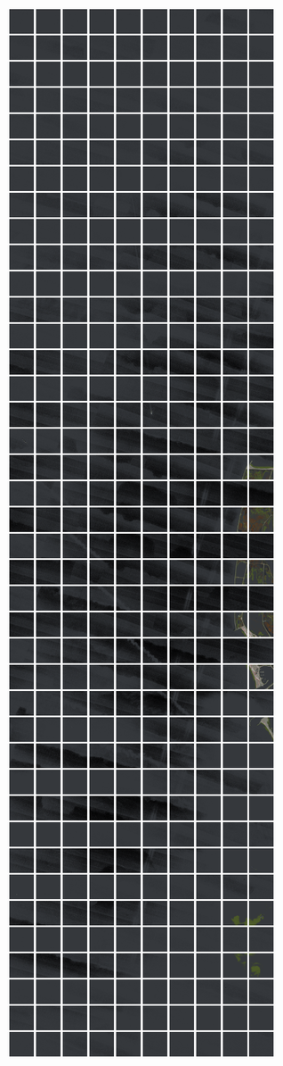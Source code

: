 <html>
<div>
<img src="https://github.com/HakkaTjakka/NL_TILE_MAP/blob/main/18/625/-1057/r.6250.-10570.png" height="44" width="44">
<img src="https://github.com/HakkaTjakka/NL_TILE_MAP/blob/main/18/625/-1057/r.6251.-10570.png" height="44" width="44">
<img src="https://github.com/HakkaTjakka/NL_TILE_MAP/blob/main/18/625/-1057/r.6252.-10570.png" height="44" width="44">
<img src="https://github.com/HakkaTjakka/NL_TILE_MAP/blob/main/18/625/-1057/r.6253.-10570.png" height="44" width="44">
<img src="https://github.com/HakkaTjakka/NL_TILE_MAP/blob/main/18/625/-1057/r.6254.-10570.png" height="44" width="44">
<img src="https://github.com/HakkaTjakka/NL_TILE_MAP/blob/main/18/625/-1057/r.6255.-10570.png" height="44" width="44">
<img src="https://github.com/HakkaTjakka/NL_TILE_MAP/blob/main/18/625/-1057/r.6256.-10570.png" height="44" width="44">
<img src="https://github.com/HakkaTjakka/NL_TILE_MAP/blob/main/18/625/-1057/r.6257.-10570.png" height="44" width="44">
<img src="https://github.com/HakkaTjakka/NL_TILE_MAP/blob/main/18/625/-1057/r.6258.-10570.png" height="44" width="44">
<img src="https://github.com/HakkaTjakka/NL_TILE_MAP/blob/main/18/625/-1057/r.6259.-10570.png" height="44" width="44">
<img src="https://github.com/HakkaTjakka/NL_TILE_MAP/blob/main/18/626/-1057/r.6260.-10570.png" height="44" width="44">
<img src="https://github.com/HakkaTjakka/NL_TILE_MAP/blob/main/18/626/-1057/r.6261.-10570.png" height="44" width="44">
<img src="https://github.com/HakkaTjakka/NL_TILE_MAP/blob/main/18/626/-1057/r.6262.-10570.png" height="44" width="44">
<img src="https://github.com/HakkaTjakka/NL_TILE_MAP/blob/main/18/626/-1057/r.6263.-10570.png" height="44" width="44">
<img src="https://github.com/HakkaTjakka/NL_TILE_MAP/blob/main/18/626/-1057/r.6264.-10570.png" height="44" width="44">
<img src="https://github.com/HakkaTjakka/NL_TILE_MAP/blob/main/18/626/-1057/r.6265.-10570.png" height="44" width="44">
<img src="https://github.com/HakkaTjakka/NL_TILE_MAP/blob/main/18/626/-1057/r.6266.-10570.png" height="44" width="44">
<img src="https://github.com/HakkaTjakka/NL_TILE_MAP/blob/main/18/626/-1057/r.6267.-10570.png" height="44" width="44">
<img src="https://github.com/HakkaTjakka/NL_TILE_MAP/blob/main/18/626/-1057/r.6268.-10570.png" height="44" width="44">
<img src="https://github.com/HakkaTjakka/NL_TILE_MAP/blob/main/18/626/-1057/r.6269.-10570.png" height="44" width="44">
<br>
<img src="https://github.com/HakkaTjakka/NL_TILE_MAP/blob/main/18/625/-1057/r.6250.-10569.png" height="44" width="44">
<img src="https://github.com/HakkaTjakka/NL_TILE_MAP/blob/main/18/625/-1057/r.6251.-10569.png" height="44" width="44">
<img src="https://github.com/HakkaTjakka/NL_TILE_MAP/blob/main/18/625/-1057/r.6252.-10569.png" height="44" width="44">
<img src="https://github.com/HakkaTjakka/NL_TILE_MAP/blob/main/18/625/-1057/r.6253.-10569.png" height="44" width="44">
<img src="https://github.com/HakkaTjakka/NL_TILE_MAP/blob/main/18/625/-1057/r.6254.-10569.png" height="44" width="44">
<img src="https://github.com/HakkaTjakka/NL_TILE_MAP/blob/main/18/625/-1057/r.6255.-10569.png" height="44" width="44">
<img src="https://github.com/HakkaTjakka/NL_TILE_MAP/blob/main/18/625/-1057/r.6256.-10569.png" height="44" width="44">
<img src="https://github.com/HakkaTjakka/NL_TILE_MAP/blob/main/18/625/-1057/r.6257.-10569.png" height="44" width="44">
<img src="https://github.com/HakkaTjakka/NL_TILE_MAP/blob/main/18/625/-1057/r.6258.-10569.png" height="44" width="44">
<img src="https://github.com/HakkaTjakka/NL_TILE_MAP/blob/main/18/625/-1057/r.6259.-10569.png" height="44" width="44">
<img src="https://github.com/HakkaTjakka/NL_TILE_MAP/blob/main/18/626/-1057/r.6260.-10569.png" height="44" width="44">
<img src="https://github.com/HakkaTjakka/NL_TILE_MAP/blob/main/18/626/-1057/r.6261.-10569.png" height="44" width="44">
<img src="https://github.com/HakkaTjakka/NL_TILE_MAP/blob/main/18/626/-1057/r.6262.-10569.png" height="44" width="44">
<img src="https://github.com/HakkaTjakka/NL_TILE_MAP/blob/main/18/626/-1057/r.6263.-10569.png" height="44" width="44">
<img src="https://github.com/HakkaTjakka/NL_TILE_MAP/blob/main/18/626/-1057/r.6264.-10569.png" height="44" width="44">
<img src="https://github.com/HakkaTjakka/NL_TILE_MAP/blob/main/18/626/-1057/r.6265.-10569.png" height="44" width="44">
<img src="https://github.com/HakkaTjakka/NL_TILE_MAP/blob/main/18/626/-1057/r.6266.-10569.png" height="44" width="44">
<img src="https://github.com/HakkaTjakka/NL_TILE_MAP/blob/main/18/626/-1057/r.6267.-10569.png" height="44" width="44">
<img src="https://github.com/HakkaTjakka/NL_TILE_MAP/blob/main/18/626/-1057/r.6268.-10569.png" height="44" width="44">
<img src="https://github.com/HakkaTjakka/NL_TILE_MAP/blob/main/18/626/-1057/r.6269.-10569.png" height="44" width="44">
<br>
<img src="https://github.com/HakkaTjakka/NL_TILE_MAP/blob/main/18/625/-1057/r.6250.-10568.png" height="44" width="44">
<img src="https://github.com/HakkaTjakka/NL_TILE_MAP/blob/main/18/625/-1057/r.6251.-10568.png" height="44" width="44">
<img src="https://github.com/HakkaTjakka/NL_TILE_MAP/blob/main/18/625/-1057/r.6252.-10568.png" height="44" width="44">
<img src="https://github.com/HakkaTjakka/NL_TILE_MAP/blob/main/18/625/-1057/r.6253.-10568.png" height="44" width="44">
<img src="https://github.com/HakkaTjakka/NL_TILE_MAP/blob/main/18/625/-1057/r.6254.-10568.png" height="44" width="44">
<img src="https://github.com/HakkaTjakka/NL_TILE_MAP/blob/main/18/625/-1057/r.6255.-10568.png" height="44" width="44">
<img src="https://github.com/HakkaTjakka/NL_TILE_MAP/blob/main/18/625/-1057/r.6256.-10568.png" height="44" width="44">
<img src="https://github.com/HakkaTjakka/NL_TILE_MAP/blob/main/18/625/-1057/r.6257.-10568.png" height="44" width="44">
<img src="https://github.com/HakkaTjakka/NL_TILE_MAP/blob/main/18/625/-1057/r.6258.-10568.png" height="44" width="44">
<img src="https://github.com/HakkaTjakka/NL_TILE_MAP/blob/main/18/625/-1057/r.6259.-10568.png" height="44" width="44">
<img src="https://github.com/HakkaTjakka/NL_TILE_MAP/blob/main/18/626/-1057/r.6260.-10568.png" height="44" width="44">
<img src="https://github.com/HakkaTjakka/NL_TILE_MAP/blob/main/18/626/-1057/r.6261.-10568.png" height="44" width="44">
<img src="https://github.com/HakkaTjakka/NL_TILE_MAP/blob/main/18/626/-1057/r.6262.-10568.png" height="44" width="44">
<img src="https://github.com/HakkaTjakka/NL_TILE_MAP/blob/main/18/626/-1057/r.6263.-10568.png" height="44" width="44">
<img src="https://github.com/HakkaTjakka/NL_TILE_MAP/blob/main/18/626/-1057/r.6264.-10568.png" height="44" width="44">
<img src="https://github.com/HakkaTjakka/NL_TILE_MAP/blob/main/18/626/-1057/r.6265.-10568.png" height="44" width="44">
<img src="https://github.com/HakkaTjakka/NL_TILE_MAP/blob/main/18/626/-1057/r.6266.-10568.png" height="44" width="44">
<img src="https://github.com/HakkaTjakka/NL_TILE_MAP/blob/main/18/626/-1057/r.6267.-10568.png" height="44" width="44">
<img src="https://github.com/HakkaTjakka/NL_TILE_MAP/blob/main/18/626/-1057/r.6268.-10568.png" height="44" width="44">
<img src="https://github.com/HakkaTjakka/NL_TILE_MAP/blob/main/18/626/-1057/r.6269.-10568.png" height="44" width="44">
<br>
<img src="https://github.com/HakkaTjakka/NL_TILE_MAP/blob/main/18/625/-1057/r.6250.-10567.png" height="44" width="44">
<img src="https://github.com/HakkaTjakka/NL_TILE_MAP/blob/main/18/625/-1057/r.6251.-10567.png" height="44" width="44">
<img src="https://github.com/HakkaTjakka/NL_TILE_MAP/blob/main/18/625/-1057/r.6252.-10567.png" height="44" width="44">
<img src="https://github.com/HakkaTjakka/NL_TILE_MAP/blob/main/18/625/-1057/r.6253.-10567.png" height="44" width="44">
<img src="https://github.com/HakkaTjakka/NL_TILE_MAP/blob/main/18/625/-1057/r.6254.-10567.png" height="44" width="44">
<img src="https://github.com/HakkaTjakka/NL_TILE_MAP/blob/main/18/625/-1057/r.6255.-10567.png" height="44" width="44">
<img src="https://github.com/HakkaTjakka/NL_TILE_MAP/blob/main/18/625/-1057/r.6256.-10567.png" height="44" width="44">
<img src="https://github.com/HakkaTjakka/NL_TILE_MAP/blob/main/18/625/-1057/r.6257.-10567.png" height="44" width="44">
<img src="https://github.com/HakkaTjakka/NL_TILE_MAP/blob/main/18/625/-1057/r.6258.-10567.png" height="44" width="44">
<img src="https://github.com/HakkaTjakka/NL_TILE_MAP/blob/main/18/625/-1057/r.6259.-10567.png" height="44" width="44">
<img src="https://github.com/HakkaTjakka/NL_TILE_MAP/blob/main/18/626/-1057/r.6260.-10567.png" height="44" width="44">
<img src="https://github.com/HakkaTjakka/NL_TILE_MAP/blob/main/18/626/-1057/r.6261.-10567.png" height="44" width="44">
<img src="https://github.com/HakkaTjakka/NL_TILE_MAP/blob/main/18/626/-1057/r.6262.-10567.png" height="44" width="44">
<img src="https://github.com/HakkaTjakka/NL_TILE_MAP/blob/main/18/626/-1057/r.6263.-10567.png" height="44" width="44">
<img src="https://github.com/HakkaTjakka/NL_TILE_MAP/blob/main/18/626/-1057/r.6264.-10567.png" height="44" width="44">
<img src="https://github.com/HakkaTjakka/NL_TILE_MAP/blob/main/18/626/-1057/r.6265.-10567.png" height="44" width="44">
<img src="https://github.com/HakkaTjakka/NL_TILE_MAP/blob/main/18/626/-1057/r.6266.-10567.png" height="44" width="44">
<img src="https://github.com/HakkaTjakka/NL_TILE_MAP/blob/main/18/626/-1057/r.6267.-10567.png" height="44" width="44">
<img src="https://github.com/HakkaTjakka/NL_TILE_MAP/blob/main/18/626/-1057/r.6268.-10567.png" height="44" width="44">
<img src="https://github.com/HakkaTjakka/NL_TILE_MAP/blob/main/18/626/-1057/r.6269.-10567.png" height="44" width="44">
<br>
<img src="https://github.com/HakkaTjakka/NL_TILE_MAP/blob/main/18/625/-1057/r.6250.-10566.png" height="44" width="44">
<img src="https://github.com/HakkaTjakka/NL_TILE_MAP/blob/main/18/625/-1057/r.6251.-10566.png" height="44" width="44">
<img src="https://github.com/HakkaTjakka/NL_TILE_MAP/blob/main/18/625/-1057/r.6252.-10566.png" height="44" width="44">
<img src="https://github.com/HakkaTjakka/NL_TILE_MAP/blob/main/18/625/-1057/r.6253.-10566.png" height="44" width="44">
<img src="https://github.com/HakkaTjakka/NL_TILE_MAP/blob/main/18/625/-1057/r.6254.-10566.png" height="44" width="44">
<img src="https://github.com/HakkaTjakka/NL_TILE_MAP/blob/main/18/625/-1057/r.6255.-10566.png" height="44" width="44">
<img src="https://github.com/HakkaTjakka/NL_TILE_MAP/blob/main/18/625/-1057/r.6256.-10566.png" height="44" width="44">
<img src="https://github.com/HakkaTjakka/NL_TILE_MAP/blob/main/18/625/-1057/r.6257.-10566.png" height="44" width="44">
<img src="https://github.com/HakkaTjakka/NL_TILE_MAP/blob/main/18/625/-1057/r.6258.-10566.png" height="44" width="44">
<img src="https://github.com/HakkaTjakka/NL_TILE_MAP/blob/main/18/625/-1057/r.6259.-10566.png" height="44" width="44">
<img src="https://github.com/HakkaTjakka/NL_TILE_MAP/blob/main/18/626/-1057/r.6260.-10566.png" height="44" width="44">
<img src="https://github.com/HakkaTjakka/NL_TILE_MAP/blob/main/18/626/-1057/r.6261.-10566.png" height="44" width="44">
<img src="https://github.com/HakkaTjakka/NL_TILE_MAP/blob/main/18/626/-1057/r.6262.-10566.png" height="44" width="44">
<img src="https://github.com/HakkaTjakka/NL_TILE_MAP/blob/main/18/626/-1057/r.6263.-10566.png" height="44" width="44">
<img src="https://github.com/HakkaTjakka/NL_TILE_MAP/blob/main/18/626/-1057/r.6264.-10566.png" height="44" width="44">
<img src="https://github.com/HakkaTjakka/NL_TILE_MAP/blob/main/18/626/-1057/r.6265.-10566.png" height="44" width="44">
<img src="https://github.com/HakkaTjakka/NL_TILE_MAP/blob/main/18/626/-1057/r.6266.-10566.png" height="44" width="44">
<img src="https://github.com/HakkaTjakka/NL_TILE_MAP/blob/main/18/626/-1057/r.6267.-10566.png" height="44" width="44">
<img src="https://github.com/HakkaTjakka/NL_TILE_MAP/blob/main/18/626/-1057/r.6268.-10566.png" height="44" width="44">
<img src="https://github.com/HakkaTjakka/NL_TILE_MAP/blob/main/18/626/-1057/r.6269.-10566.png" height="44" width="44">
<br>
<img src="https://github.com/HakkaTjakka/NL_TILE_MAP/blob/main/18/625/-1057/r.6250.-10565.png" height="44" width="44">
<img src="https://github.com/HakkaTjakka/NL_TILE_MAP/blob/main/18/625/-1057/r.6251.-10565.png" height="44" width="44">
<img src="https://github.com/HakkaTjakka/NL_TILE_MAP/blob/main/18/625/-1057/r.6252.-10565.png" height="44" width="44">
<img src="https://github.com/HakkaTjakka/NL_TILE_MAP/blob/main/18/625/-1057/r.6253.-10565.png" height="44" width="44">
<img src="https://github.com/HakkaTjakka/NL_TILE_MAP/blob/main/18/625/-1057/r.6254.-10565.png" height="44" width="44">
<img src="https://github.com/HakkaTjakka/NL_TILE_MAP/blob/main/18/625/-1057/r.6255.-10565.png" height="44" width="44">
<img src="https://github.com/HakkaTjakka/NL_TILE_MAP/blob/main/18/625/-1057/r.6256.-10565.png" height="44" width="44">
<img src="https://github.com/HakkaTjakka/NL_TILE_MAP/blob/main/18/625/-1057/r.6257.-10565.png" height="44" width="44">
<img src="https://github.com/HakkaTjakka/NL_TILE_MAP/blob/main/18/625/-1057/r.6258.-10565.png" height="44" width="44">
<img src="https://github.com/HakkaTjakka/NL_TILE_MAP/blob/main/18/625/-1057/r.6259.-10565.png" height="44" width="44">
<img src="https://github.com/HakkaTjakka/NL_TILE_MAP/blob/main/18/626/-1057/r.6260.-10565.png" height="44" width="44">
<img src="https://github.com/HakkaTjakka/NL_TILE_MAP/blob/main/18/626/-1057/r.6261.-10565.png" height="44" width="44">
<img src="https://github.com/HakkaTjakka/NL_TILE_MAP/blob/main/18/626/-1057/r.6262.-10565.png" height="44" width="44">
<img src="https://github.com/HakkaTjakka/NL_TILE_MAP/blob/main/18/626/-1057/r.6263.-10565.png" height="44" width="44">
<img src="https://github.com/HakkaTjakka/NL_TILE_MAP/blob/main/18/626/-1057/r.6264.-10565.png" height="44" width="44">
<img src="https://github.com/HakkaTjakka/NL_TILE_MAP/blob/main/18/626/-1057/r.6265.-10565.png" height="44" width="44">
<img src="https://github.com/HakkaTjakka/NL_TILE_MAP/blob/main/18/626/-1057/r.6266.-10565.png" height="44" width="44">
<img src="https://github.com/HakkaTjakka/NL_TILE_MAP/blob/main/18/626/-1057/r.6267.-10565.png" height="44" width="44">
<img src="https://github.com/HakkaTjakka/NL_TILE_MAP/blob/main/18/626/-1057/r.6268.-10565.png" height="44" width="44">
<img src="https://github.com/HakkaTjakka/NL_TILE_MAP/blob/main/18/626/-1057/r.6269.-10565.png" height="44" width="44">
<br>
<img src="https://github.com/HakkaTjakka/NL_TILE_MAP/blob/main/18/625/-1057/r.6250.-10564.png" height="44" width="44">
<img src="https://github.com/HakkaTjakka/NL_TILE_MAP/blob/main/18/625/-1057/r.6251.-10564.png" height="44" width="44">
<img src="https://github.com/HakkaTjakka/NL_TILE_MAP/blob/main/18/625/-1057/r.6252.-10564.png" height="44" width="44">
<img src="https://github.com/HakkaTjakka/NL_TILE_MAP/blob/main/18/625/-1057/r.6253.-10564.png" height="44" width="44">
<img src="https://github.com/HakkaTjakka/NL_TILE_MAP/blob/main/18/625/-1057/r.6254.-10564.png" height="44" width="44">
<img src="https://github.com/HakkaTjakka/NL_TILE_MAP/blob/main/18/625/-1057/r.6255.-10564.png" height="44" width="44">
<img src="https://github.com/HakkaTjakka/NL_TILE_MAP/blob/main/18/625/-1057/r.6256.-10564.png" height="44" width="44">
<img src="https://github.com/HakkaTjakka/NL_TILE_MAP/blob/main/18/625/-1057/r.6257.-10564.png" height="44" width="44">
<img src="https://github.com/HakkaTjakka/NL_TILE_MAP/blob/main/18/625/-1057/r.6258.-10564.png" height="44" width="44">
<img src="https://github.com/HakkaTjakka/NL_TILE_MAP/blob/main/18/625/-1057/r.6259.-10564.png" height="44" width="44">
<img src="https://github.com/HakkaTjakka/NL_TILE_MAP/blob/main/18/626/-1057/r.6260.-10564.png" height="44" width="44">
<img src="https://github.com/HakkaTjakka/NL_TILE_MAP/blob/main/18/626/-1057/r.6261.-10564.png" height="44" width="44">
<img src="https://github.com/HakkaTjakka/NL_TILE_MAP/blob/main/18/626/-1057/r.6262.-10564.png" height="44" width="44">
<img src="https://github.com/HakkaTjakka/NL_TILE_MAP/blob/main/18/626/-1057/r.6263.-10564.png" height="44" width="44">
<img src="https://github.com/HakkaTjakka/NL_TILE_MAP/blob/main/18/626/-1057/r.6264.-10564.png" height="44" width="44">
<img src="https://github.com/HakkaTjakka/NL_TILE_MAP/blob/main/18/626/-1057/r.6265.-10564.png" height="44" width="44">
<img src="https://github.com/HakkaTjakka/NL_TILE_MAP/blob/main/18/626/-1057/r.6266.-10564.png" height="44" width="44">
<img src="https://github.com/HakkaTjakka/NL_TILE_MAP/blob/main/18/626/-1057/r.6267.-10564.png" height="44" width="44">
<img src="https://github.com/HakkaTjakka/NL_TILE_MAP/blob/main/18/626/-1057/r.6268.-10564.png" height="44" width="44">
<img src="https://github.com/HakkaTjakka/NL_TILE_MAP/blob/main/18/626/-1057/r.6269.-10564.png" height="44" width="44">
<br>
<img src="https://github.com/HakkaTjakka/NL_TILE_MAP/blob/main/18/625/-1057/r.6250.-10563.png" height="44" width="44">
<img src="https://github.com/HakkaTjakka/NL_TILE_MAP/blob/main/18/625/-1057/r.6251.-10563.png" height="44" width="44">
<img src="https://github.com/HakkaTjakka/NL_TILE_MAP/blob/main/18/625/-1057/r.6252.-10563.png" height="44" width="44">
<img src="https://github.com/HakkaTjakka/NL_TILE_MAP/blob/main/18/625/-1057/r.6253.-10563.png" height="44" width="44">
<img src="https://github.com/HakkaTjakka/NL_TILE_MAP/blob/main/18/625/-1057/r.6254.-10563.png" height="44" width="44">
<img src="https://github.com/HakkaTjakka/NL_TILE_MAP/blob/main/18/625/-1057/r.6255.-10563.png" height="44" width="44">
<img src="https://github.com/HakkaTjakka/NL_TILE_MAP/blob/main/18/625/-1057/r.6256.-10563.png" height="44" width="44">
<img src="https://github.com/HakkaTjakka/NL_TILE_MAP/blob/main/18/625/-1057/r.6257.-10563.png" height="44" width="44">
<img src="https://github.com/HakkaTjakka/NL_TILE_MAP/blob/main/18/625/-1057/r.6258.-10563.png" height="44" width="44">
<img src="https://github.com/HakkaTjakka/NL_TILE_MAP/blob/main/18/625/-1057/r.6259.-10563.png" height="44" width="44">
<img src="https://github.com/HakkaTjakka/NL_TILE_MAP/blob/main/18/626/-1057/r.6260.-10563.png" height="44" width="44">
<img src="https://github.com/HakkaTjakka/NL_TILE_MAP/blob/main/18/626/-1057/r.6261.-10563.png" height="44" width="44">
<img src="https://github.com/HakkaTjakka/NL_TILE_MAP/blob/main/18/626/-1057/r.6262.-10563.png" height="44" width="44">
<img src="https://github.com/HakkaTjakka/NL_TILE_MAP/blob/main/18/626/-1057/r.6263.-10563.png" height="44" width="44">
<img src="https://github.com/HakkaTjakka/NL_TILE_MAP/blob/main/18/626/-1057/r.6264.-10563.png" height="44" width="44">
<img src="https://github.com/HakkaTjakka/NL_TILE_MAP/blob/main/18/626/-1057/r.6265.-10563.png" height="44" width="44">
<img src="https://github.com/HakkaTjakka/NL_TILE_MAP/blob/main/18/626/-1057/r.6266.-10563.png" height="44" width="44">
<img src="https://github.com/HakkaTjakka/NL_TILE_MAP/blob/main/18/626/-1057/r.6267.-10563.png" height="44" width="44">
<img src="https://github.com/HakkaTjakka/NL_TILE_MAP/blob/main/18/626/-1057/r.6268.-10563.png" height="44" width="44">
<img src="https://github.com/HakkaTjakka/NL_TILE_MAP/blob/main/18/626/-1057/r.6269.-10563.png" height="44" width="44">
<br>
<img src="https://github.com/HakkaTjakka/NL_TILE_MAP/blob/main/18/625/-1057/r.6250.-10562.png" height="44" width="44">
<img src="https://github.com/HakkaTjakka/NL_TILE_MAP/blob/main/18/625/-1057/r.6251.-10562.png" height="44" width="44">
<img src="https://github.com/HakkaTjakka/NL_TILE_MAP/blob/main/18/625/-1057/r.6252.-10562.png" height="44" width="44">
<img src="https://github.com/HakkaTjakka/NL_TILE_MAP/blob/main/18/625/-1057/r.6253.-10562.png" height="44" width="44">
<img src="https://github.com/HakkaTjakka/NL_TILE_MAP/blob/main/18/625/-1057/r.6254.-10562.png" height="44" width="44">
<img src="https://github.com/HakkaTjakka/NL_TILE_MAP/blob/main/18/625/-1057/r.6255.-10562.png" height="44" width="44">
<img src="https://github.com/HakkaTjakka/NL_TILE_MAP/blob/main/18/625/-1057/r.6256.-10562.png" height="44" width="44">
<img src="https://github.com/HakkaTjakka/NL_TILE_MAP/blob/main/18/625/-1057/r.6257.-10562.png" height="44" width="44">
<img src="https://github.com/HakkaTjakka/NL_TILE_MAP/blob/main/18/625/-1057/r.6258.-10562.png" height="44" width="44">
<img src="https://github.com/HakkaTjakka/NL_TILE_MAP/blob/main/18/625/-1057/r.6259.-10562.png" height="44" width="44">
<img src="https://github.com/HakkaTjakka/NL_TILE_MAP/blob/main/18/626/-1057/r.6260.-10562.png" height="44" width="44">
<img src="https://github.com/HakkaTjakka/NL_TILE_MAP/blob/main/18/626/-1057/r.6261.-10562.png" height="44" width="44">
<img src="https://github.com/HakkaTjakka/NL_TILE_MAP/blob/main/18/626/-1057/r.6262.-10562.png" height="44" width="44">
<img src="https://github.com/HakkaTjakka/NL_TILE_MAP/blob/main/18/626/-1057/r.6263.-10562.png" height="44" width="44">
<img src="https://github.com/HakkaTjakka/NL_TILE_MAP/blob/main/18/626/-1057/r.6264.-10562.png" height="44" width="44">
<img src="https://github.com/HakkaTjakka/NL_TILE_MAP/blob/main/18/626/-1057/r.6265.-10562.png" height="44" width="44">
<img src="https://github.com/HakkaTjakka/NL_TILE_MAP/blob/main/18/626/-1057/r.6266.-10562.png" height="44" width="44">
<img src="https://github.com/HakkaTjakka/NL_TILE_MAP/blob/main/18/626/-1057/r.6267.-10562.png" height="44" width="44">
<img src="https://github.com/HakkaTjakka/NL_TILE_MAP/blob/main/18/626/-1057/r.6268.-10562.png" height="44" width="44">
<img src="https://github.com/HakkaTjakka/NL_TILE_MAP/blob/main/18/626/-1057/r.6269.-10562.png" height="44" width="44">
<br>
<img src="https://github.com/HakkaTjakka/NL_TILE_MAP/blob/main/18/625/-1057/r.6250.-10561.png" height="44" width="44">
<img src="https://github.com/HakkaTjakka/NL_TILE_MAP/blob/main/18/625/-1057/r.6251.-10561.png" height="44" width="44">
<img src="https://github.com/HakkaTjakka/NL_TILE_MAP/blob/main/18/625/-1057/r.6252.-10561.png" height="44" width="44">
<img src="https://github.com/HakkaTjakka/NL_TILE_MAP/blob/main/18/625/-1057/r.6253.-10561.png" height="44" width="44">
<img src="https://github.com/HakkaTjakka/NL_TILE_MAP/blob/main/18/625/-1057/r.6254.-10561.png" height="44" width="44">
<img src="https://github.com/HakkaTjakka/NL_TILE_MAP/blob/main/18/625/-1057/r.6255.-10561.png" height="44" width="44">
<img src="https://github.com/HakkaTjakka/NL_TILE_MAP/blob/main/18/625/-1057/r.6256.-10561.png" height="44" width="44">
<img src="https://github.com/HakkaTjakka/NL_TILE_MAP/blob/main/18/625/-1057/r.6257.-10561.png" height="44" width="44">
<img src="https://github.com/HakkaTjakka/NL_TILE_MAP/blob/main/18/625/-1057/r.6258.-10561.png" height="44" width="44">
<img src="https://github.com/HakkaTjakka/NL_TILE_MAP/blob/main/18/625/-1057/r.6259.-10561.png" height="44" width="44">
<img src="https://github.com/HakkaTjakka/NL_TILE_MAP/blob/main/18/626/-1057/r.6260.-10561.png" height="44" width="44">
<img src="https://github.com/HakkaTjakka/NL_TILE_MAP/blob/main/18/626/-1057/r.6261.-10561.png" height="44" width="44">
<img src="https://github.com/HakkaTjakka/NL_TILE_MAP/blob/main/18/626/-1057/r.6262.-10561.png" height="44" width="44">
<img src="https://github.com/HakkaTjakka/NL_TILE_MAP/blob/main/18/626/-1057/r.6263.-10561.png" height="44" width="44">
<img src="https://github.com/HakkaTjakka/NL_TILE_MAP/blob/main/18/626/-1057/r.6264.-10561.png" height="44" width="44">
<img src="https://github.com/HakkaTjakka/NL_TILE_MAP/blob/main/18/626/-1057/r.6265.-10561.png" height="44" width="44">
<img src="https://github.com/HakkaTjakka/NL_TILE_MAP/blob/main/18/626/-1057/r.6266.-10561.png" height="44" width="44">
<img src="https://github.com/HakkaTjakka/NL_TILE_MAP/blob/main/18/626/-1057/r.6267.-10561.png" height="44" width="44">
<img src="https://github.com/HakkaTjakka/NL_TILE_MAP/blob/main/18/626/-1057/r.6268.-10561.png" height="44" width="44">
<img src="https://github.com/HakkaTjakka/NL_TILE_MAP/blob/main/18/626/-1057/r.6269.-10561.png" height="44" width="44">
<br>
<img src="https://github.com/HakkaTjakka/NL_TILE_MAP/blob/main/18/625/-1056/r.6250.-10560.png" height="44" width="44">
<img src="https://github.com/HakkaTjakka/NL_TILE_MAP/blob/main/18/625/-1056/r.6251.-10560.png" height="44" width="44">
<img src="https://github.com/HakkaTjakka/NL_TILE_MAP/blob/main/18/625/-1056/r.6252.-10560.png" height="44" width="44">
<img src="https://github.com/HakkaTjakka/NL_TILE_MAP/blob/main/18/625/-1056/r.6253.-10560.png" height="44" width="44">
<img src="https://github.com/HakkaTjakka/NL_TILE_MAP/blob/main/18/625/-1056/r.6254.-10560.png" height="44" width="44">
<img src="https://github.com/HakkaTjakka/NL_TILE_MAP/blob/main/18/625/-1056/r.6255.-10560.png" height="44" width="44">
<img src="https://github.com/HakkaTjakka/NL_TILE_MAP/blob/main/18/625/-1056/r.6256.-10560.png" height="44" width="44">
<img src="https://github.com/HakkaTjakka/NL_TILE_MAP/blob/main/18/625/-1056/r.6257.-10560.png" height="44" width="44">
<img src="https://github.com/HakkaTjakka/NL_TILE_MAP/blob/main/18/625/-1056/r.6258.-10560.png" height="44" width="44">
<img src="https://github.com/HakkaTjakka/NL_TILE_MAP/blob/main/18/625/-1056/r.6259.-10560.png" height="44" width="44">
<img src="https://github.com/HakkaTjakka/NL_TILE_MAP/blob/main/18/626/-1056/r.6260.-10560.png" height="44" width="44">
<img src="https://github.com/HakkaTjakka/NL_TILE_MAP/blob/main/18/626/-1056/r.6261.-10560.png" height="44" width="44">
<img src="https://github.com/HakkaTjakka/NL_TILE_MAP/blob/main/18/626/-1056/r.6262.-10560.png" height="44" width="44">
<img src="https://github.com/HakkaTjakka/NL_TILE_MAP/blob/main/18/626/-1056/r.6263.-10560.png" height="44" width="44">
<img src="https://github.com/HakkaTjakka/NL_TILE_MAP/blob/main/18/626/-1056/r.6264.-10560.png" height="44" width="44">
<img src="https://github.com/HakkaTjakka/NL_TILE_MAP/blob/main/18/626/-1056/r.6265.-10560.png" height="44" width="44">
<img src="https://github.com/HakkaTjakka/NL_TILE_MAP/blob/main/18/626/-1056/r.6266.-10560.png" height="44" width="44">
<img src="https://github.com/HakkaTjakka/NL_TILE_MAP/blob/main/18/626/-1056/r.6267.-10560.png" height="44" width="44">
<img src="https://github.com/HakkaTjakka/NL_TILE_MAP/blob/main/18/626/-1056/r.6268.-10560.png" height="44" width="44">
<img src="https://github.com/HakkaTjakka/NL_TILE_MAP/blob/main/18/626/-1056/r.6269.-10560.png" height="44" width="44">
<br>
<img src="https://github.com/HakkaTjakka/NL_TILE_MAP/blob/main/18/625/-1056/r.6250.-10559.png" height="44" width="44">
<img src="https://github.com/HakkaTjakka/NL_TILE_MAP/blob/main/18/625/-1056/r.6251.-10559.png" height="44" width="44">
<img src="https://github.com/HakkaTjakka/NL_TILE_MAP/blob/main/18/625/-1056/r.6252.-10559.png" height="44" width="44">
<img src="https://github.com/HakkaTjakka/NL_TILE_MAP/blob/main/18/625/-1056/r.6253.-10559.png" height="44" width="44">
<img src="https://github.com/HakkaTjakka/NL_TILE_MAP/blob/main/18/625/-1056/r.6254.-10559.png" height="44" width="44">
<img src="https://github.com/HakkaTjakka/NL_TILE_MAP/blob/main/18/625/-1056/r.6255.-10559.png" height="44" width="44">
<img src="https://github.com/HakkaTjakka/NL_TILE_MAP/blob/main/18/625/-1056/r.6256.-10559.png" height="44" width="44">
<img src="https://github.com/HakkaTjakka/NL_TILE_MAP/blob/main/18/625/-1056/r.6257.-10559.png" height="44" width="44">
<img src="https://github.com/HakkaTjakka/NL_TILE_MAP/blob/main/18/625/-1056/r.6258.-10559.png" height="44" width="44">
<img src="https://github.com/HakkaTjakka/NL_TILE_MAP/blob/main/18/625/-1056/r.6259.-10559.png" height="44" width="44">
<img src="https://github.com/HakkaTjakka/NL_TILE_MAP/blob/main/18/626/-1056/r.6260.-10559.png" height="44" width="44">
<img src="https://github.com/HakkaTjakka/NL_TILE_MAP/blob/main/18/626/-1056/r.6261.-10559.png" height="44" width="44">
<img src="https://github.com/HakkaTjakka/NL_TILE_MAP/blob/main/18/626/-1056/r.6262.-10559.png" height="44" width="44">
<img src="https://github.com/HakkaTjakka/NL_TILE_MAP/blob/main/18/626/-1056/r.6263.-10559.png" height="44" width="44">
<img src="https://github.com/HakkaTjakka/NL_TILE_MAP/blob/main/18/626/-1056/r.6264.-10559.png" height="44" width="44">
<img src="https://github.com/HakkaTjakka/NL_TILE_MAP/blob/main/18/626/-1056/r.6265.-10559.png" height="44" width="44">
<img src="https://github.com/HakkaTjakka/NL_TILE_MAP/blob/main/18/626/-1056/r.6266.-10559.png" height="44" width="44">
<img src="https://github.com/HakkaTjakka/NL_TILE_MAP/blob/main/18/626/-1056/r.6267.-10559.png" height="44" width="44">
<img src="https://github.com/HakkaTjakka/NL_TILE_MAP/blob/main/18/626/-1056/r.6268.-10559.png" height="44" width="44">
<img src="https://github.com/HakkaTjakka/NL_TILE_MAP/blob/main/18/626/-1056/r.6269.-10559.png" height="44" width="44">
<br>
<img src="https://github.com/HakkaTjakka/NL_TILE_MAP/blob/main/18/625/-1056/r.6250.-10558.png" height="44" width="44">
<img src="https://github.com/HakkaTjakka/NL_TILE_MAP/blob/main/18/625/-1056/r.6251.-10558.png" height="44" width="44">
<img src="https://github.com/HakkaTjakka/NL_TILE_MAP/blob/main/18/625/-1056/r.6252.-10558.png" height="44" width="44">
<img src="https://github.com/HakkaTjakka/NL_TILE_MAP/blob/main/18/625/-1056/r.6253.-10558.png" height="44" width="44">
<img src="https://github.com/HakkaTjakka/NL_TILE_MAP/blob/main/18/625/-1056/r.6254.-10558.png" height="44" width="44">
<img src="https://github.com/HakkaTjakka/NL_TILE_MAP/blob/main/18/625/-1056/r.6255.-10558.png" height="44" width="44">
<img src="https://github.com/HakkaTjakka/NL_TILE_MAP/blob/main/18/625/-1056/r.6256.-10558.png" height="44" width="44">
<img src="https://github.com/HakkaTjakka/NL_TILE_MAP/blob/main/18/625/-1056/r.6257.-10558.png" height="44" width="44">
<img src="https://github.com/HakkaTjakka/NL_TILE_MAP/blob/main/18/625/-1056/r.6258.-10558.png" height="44" width="44">
<img src="https://github.com/HakkaTjakka/NL_TILE_MAP/blob/main/18/625/-1056/r.6259.-10558.png" height="44" width="44">
<img src="https://github.com/HakkaTjakka/NL_TILE_MAP/blob/main/18/626/-1056/r.6260.-10558.png" height="44" width="44">
<img src="https://github.com/HakkaTjakka/NL_TILE_MAP/blob/main/18/626/-1056/r.6261.-10558.png" height="44" width="44">
<img src="https://github.com/HakkaTjakka/NL_TILE_MAP/blob/main/18/626/-1056/r.6262.-10558.png" height="44" width="44">
<img src="https://github.com/HakkaTjakka/NL_TILE_MAP/blob/main/18/626/-1056/r.6263.-10558.png" height="44" width="44">
<img src="https://github.com/HakkaTjakka/NL_TILE_MAP/blob/main/18/626/-1056/r.6264.-10558.png" height="44" width="44">
<img src="https://github.com/HakkaTjakka/NL_TILE_MAP/blob/main/18/626/-1056/r.6265.-10558.png" height="44" width="44">
<img src="https://github.com/HakkaTjakka/NL_TILE_MAP/blob/main/18/626/-1056/r.6266.-10558.png" height="44" width="44">
<img src="https://github.com/HakkaTjakka/NL_TILE_MAP/blob/main/18/626/-1056/r.6267.-10558.png" height="44" width="44">
<img src="https://github.com/HakkaTjakka/NL_TILE_MAP/blob/main/18/626/-1056/r.6268.-10558.png" height="44" width="44">
<img src="https://github.com/HakkaTjakka/NL_TILE_MAP/blob/main/18/626/-1056/r.6269.-10558.png" height="44" width="44">
<br>
<img src="https://github.com/HakkaTjakka/NL_TILE_MAP/blob/main/18/625/-1056/r.6250.-10557.png" height="44" width="44">
<img src="https://github.com/HakkaTjakka/NL_TILE_MAP/blob/main/18/625/-1056/r.6251.-10557.png" height="44" width="44">
<img src="https://github.com/HakkaTjakka/NL_TILE_MAP/blob/main/18/625/-1056/r.6252.-10557.png" height="44" width="44">
<img src="https://github.com/HakkaTjakka/NL_TILE_MAP/blob/main/18/625/-1056/r.6253.-10557.png" height="44" width="44">
<img src="https://github.com/HakkaTjakka/NL_TILE_MAP/blob/main/18/625/-1056/r.6254.-10557.png" height="44" width="44">
<img src="https://github.com/HakkaTjakka/NL_TILE_MAP/blob/main/18/625/-1056/r.6255.-10557.png" height="44" width="44">
<img src="https://github.com/HakkaTjakka/NL_TILE_MAP/blob/main/18/625/-1056/r.6256.-10557.png" height="44" width="44">
<img src="https://github.com/HakkaTjakka/NL_TILE_MAP/blob/main/18/625/-1056/r.6257.-10557.png" height="44" width="44">
<img src="https://github.com/HakkaTjakka/NL_TILE_MAP/blob/main/18/625/-1056/r.6258.-10557.png" height="44" width="44">
<img src="https://github.com/HakkaTjakka/NL_TILE_MAP/blob/main/18/625/-1056/r.6259.-10557.png" height="44" width="44">
<img src="https://github.com/HakkaTjakka/NL_TILE_MAP/blob/main/18/626/-1056/r.6260.-10557.png" height="44" width="44">
<img src="https://github.com/HakkaTjakka/NL_TILE_MAP/blob/main/18/626/-1056/r.6261.-10557.png" height="44" width="44">
<img src="https://github.com/HakkaTjakka/NL_TILE_MAP/blob/main/18/626/-1056/r.6262.-10557.png" height="44" width="44">
<img src="https://github.com/HakkaTjakka/NL_TILE_MAP/blob/main/18/626/-1056/r.6263.-10557.png" height="44" width="44">
<img src="https://github.com/HakkaTjakka/NL_TILE_MAP/blob/main/18/626/-1056/r.6264.-10557.png" height="44" width="44">
<img src="https://github.com/HakkaTjakka/NL_TILE_MAP/blob/main/18/626/-1056/r.6265.-10557.png" height="44" width="44">
<img src="https://github.com/HakkaTjakka/NL_TILE_MAP/blob/main/18/626/-1056/r.6266.-10557.png" height="44" width="44">
<img src="https://github.com/HakkaTjakka/NL_TILE_MAP/blob/main/18/626/-1056/r.6267.-10557.png" height="44" width="44">
<img src="https://github.com/HakkaTjakka/NL_TILE_MAP/blob/main/18/626/-1056/r.6268.-10557.png" height="44" width="44">
<img src="https://github.com/HakkaTjakka/NL_TILE_MAP/blob/main/18/626/-1056/r.6269.-10557.png" height="44" width="44">
<br>
<img src="https://github.com/HakkaTjakka/NL_TILE_MAP/blob/main/18/625/-1056/r.6250.-10556.png" height="44" width="44">
<img src="https://github.com/HakkaTjakka/NL_TILE_MAP/blob/main/18/625/-1056/r.6251.-10556.png" height="44" width="44">
<img src="https://github.com/HakkaTjakka/NL_TILE_MAP/blob/main/18/625/-1056/r.6252.-10556.png" height="44" width="44">
<img src="https://github.com/HakkaTjakka/NL_TILE_MAP/blob/main/18/625/-1056/r.6253.-10556.png" height="44" width="44">
<img src="https://github.com/HakkaTjakka/NL_TILE_MAP/blob/main/18/625/-1056/r.6254.-10556.png" height="44" width="44">
<img src="https://github.com/HakkaTjakka/NL_TILE_MAP/blob/main/18/625/-1056/r.6255.-10556.png" height="44" width="44">
<img src="https://github.com/HakkaTjakka/NL_TILE_MAP/blob/main/18/625/-1056/r.6256.-10556.png" height="44" width="44">
<img src="https://github.com/HakkaTjakka/NL_TILE_MAP/blob/main/18/625/-1056/r.6257.-10556.png" height="44" width="44">
<img src="https://github.com/HakkaTjakka/NL_TILE_MAP/blob/main/18/625/-1056/r.6258.-10556.png" height="44" width="44">
<img src="https://github.com/HakkaTjakka/NL_TILE_MAP/blob/main/18/625/-1056/r.6259.-10556.png" height="44" width="44">
<img src="https://github.com/HakkaTjakka/NL_TILE_MAP/blob/main/18/626/-1056/r.6260.-10556.png" height="44" width="44">
<img src="https://github.com/HakkaTjakka/NL_TILE_MAP/blob/main/18/626/-1056/r.6261.-10556.png" height="44" width="44">
<img src="https://github.com/HakkaTjakka/NL_TILE_MAP/blob/main/18/626/-1056/r.6262.-10556.png" height="44" width="44">
<img src="https://github.com/HakkaTjakka/NL_TILE_MAP/blob/main/18/626/-1056/r.6263.-10556.png" height="44" width="44">
<img src="https://github.com/HakkaTjakka/NL_TILE_MAP/blob/main/18/626/-1056/r.6264.-10556.png" height="44" width="44">
<img src="https://github.com/HakkaTjakka/NL_TILE_MAP/blob/main/18/626/-1056/r.6265.-10556.png" height="44" width="44">
<img src="https://github.com/HakkaTjakka/NL_TILE_MAP/blob/main/18/626/-1056/r.6266.-10556.png" height="44" width="44">
<img src="https://github.com/HakkaTjakka/NL_TILE_MAP/blob/main/18/626/-1056/r.6267.-10556.png" height="44" width="44">
<img src="https://github.com/HakkaTjakka/NL_TILE_MAP/blob/main/18/626/-1056/r.6268.-10556.png" height="44" width="44">
<img src="https://github.com/HakkaTjakka/NL_TILE_MAP/blob/main/18/626/-1056/r.6269.-10556.png" height="44" width="44">
<br>
<img src="https://github.com/HakkaTjakka/NL_TILE_MAP/blob/main/18/625/-1056/r.6250.-10555.png" height="44" width="44">
<img src="https://github.com/HakkaTjakka/NL_TILE_MAP/blob/main/18/625/-1056/r.6251.-10555.png" height="44" width="44">
<img src="https://github.com/HakkaTjakka/NL_TILE_MAP/blob/main/18/625/-1056/r.6252.-10555.png" height="44" width="44">
<img src="https://github.com/HakkaTjakka/NL_TILE_MAP/blob/main/18/625/-1056/r.6253.-10555.png" height="44" width="44">
<img src="https://github.com/HakkaTjakka/NL_TILE_MAP/blob/main/18/625/-1056/r.6254.-10555.png" height="44" width="44">
<img src="https://github.com/HakkaTjakka/NL_TILE_MAP/blob/main/18/625/-1056/r.6255.-10555.png" height="44" width="44">
<img src="https://github.com/HakkaTjakka/NL_TILE_MAP/blob/main/18/625/-1056/r.6256.-10555.png" height="44" width="44">
<img src="https://github.com/HakkaTjakka/NL_TILE_MAP/blob/main/18/625/-1056/r.6257.-10555.png" height="44" width="44">
<img src="https://github.com/HakkaTjakka/NL_TILE_MAP/blob/main/18/625/-1056/r.6258.-10555.png" height="44" width="44">
<img src="https://github.com/HakkaTjakka/NL_TILE_MAP/blob/main/18/625/-1056/r.6259.-10555.png" height="44" width="44">
<img src="https://github.com/HakkaTjakka/NL_TILE_MAP/blob/main/18/626/-1056/r.6260.-10555.png" height="44" width="44">
<img src="https://github.com/HakkaTjakka/NL_TILE_MAP/blob/main/18/626/-1056/r.6261.-10555.png" height="44" width="44">
<img src="https://github.com/HakkaTjakka/NL_TILE_MAP/blob/main/18/626/-1056/r.6262.-10555.png" height="44" width="44">
<img src="https://github.com/HakkaTjakka/NL_TILE_MAP/blob/main/18/626/-1056/r.6263.-10555.png" height="44" width="44">
<img src="https://github.com/HakkaTjakka/NL_TILE_MAP/blob/main/18/626/-1056/r.6264.-10555.png" height="44" width="44">
<img src="https://github.com/HakkaTjakka/NL_TILE_MAP/blob/main/18/626/-1056/r.6265.-10555.png" height="44" width="44">
<img src="https://github.com/HakkaTjakka/NL_TILE_MAP/blob/main/18/626/-1056/r.6266.-10555.png" height="44" width="44">
<img src="https://github.com/HakkaTjakka/NL_TILE_MAP/blob/main/18/626/-1056/r.6267.-10555.png" height="44" width="44">
<img src="https://github.com/HakkaTjakka/NL_TILE_MAP/blob/main/18/626/-1056/r.6268.-10555.png" height="44" width="44">
<img src="https://github.com/HakkaTjakka/NL_TILE_MAP/blob/main/18/626/-1056/r.6269.-10555.png" height="44" width="44">
<br>
<img src="https://github.com/HakkaTjakka/NL_TILE_MAP/blob/main/18/625/-1056/r.6250.-10554.png" height="44" width="44">
<img src="https://github.com/HakkaTjakka/NL_TILE_MAP/blob/main/18/625/-1056/r.6251.-10554.png" height="44" width="44">
<img src="https://github.com/HakkaTjakka/NL_TILE_MAP/blob/main/18/625/-1056/r.6252.-10554.png" height="44" width="44">
<img src="https://github.com/HakkaTjakka/NL_TILE_MAP/blob/main/18/625/-1056/r.6253.-10554.png" height="44" width="44">
<img src="https://github.com/HakkaTjakka/NL_TILE_MAP/blob/main/18/625/-1056/r.6254.-10554.png" height="44" width="44">
<img src="https://github.com/HakkaTjakka/NL_TILE_MAP/blob/main/18/625/-1056/r.6255.-10554.png" height="44" width="44">
<img src="https://github.com/HakkaTjakka/NL_TILE_MAP/blob/main/18/625/-1056/r.6256.-10554.png" height="44" width="44">
<img src="https://github.com/HakkaTjakka/NL_TILE_MAP/blob/main/18/625/-1056/r.6257.-10554.png" height="44" width="44">
<img src="https://github.com/HakkaTjakka/NL_TILE_MAP/blob/main/18/625/-1056/r.6258.-10554.png" height="44" width="44">
<img src="https://github.com/HakkaTjakka/NL_TILE_MAP/blob/main/18/625/-1056/r.6259.-10554.png" height="44" width="44">
<img src="https://github.com/HakkaTjakka/NL_TILE_MAP/blob/main/18/626/-1056/r.6260.-10554.png" height="44" width="44">
<img src="https://github.com/HakkaTjakka/NL_TILE_MAP/blob/main/18/626/-1056/r.6261.-10554.png" height="44" width="44">
<img src="https://github.com/HakkaTjakka/NL_TILE_MAP/blob/main/18/626/-1056/r.6262.-10554.png" height="44" width="44">
<img src="https://github.com/HakkaTjakka/NL_TILE_MAP/blob/main/18/626/-1056/r.6263.-10554.png" height="44" width="44">
<img src="https://github.com/HakkaTjakka/NL_TILE_MAP/blob/main/18/626/-1056/r.6264.-10554.png" height="44" width="44">
<img src="https://github.com/HakkaTjakka/NL_TILE_MAP/blob/main/18/626/-1056/r.6265.-10554.png" height="44" width="44">
<img src="https://github.com/HakkaTjakka/NL_TILE_MAP/blob/main/18/626/-1056/r.6266.-10554.png" height="44" width="44">
<img src="https://github.com/HakkaTjakka/NL_TILE_MAP/blob/main/18/626/-1056/r.6267.-10554.png" height="44" width="44">
<img src="https://github.com/HakkaTjakka/NL_TILE_MAP/blob/main/18/626/-1056/r.6268.-10554.png" height="44" width="44">
<img src="https://github.com/HakkaTjakka/NL_TILE_MAP/blob/main/18/626/-1056/r.6269.-10554.png" height="44" width="44">
<br>
<img src="https://github.com/HakkaTjakka/NL_TILE_MAP/blob/main/18/625/-1056/r.6250.-10553.png" height="44" width="44">
<img src="https://github.com/HakkaTjakka/NL_TILE_MAP/blob/main/18/625/-1056/r.6251.-10553.png" height="44" width="44">
<img src="https://github.com/HakkaTjakka/NL_TILE_MAP/blob/main/18/625/-1056/r.6252.-10553.png" height="44" width="44">
<img src="https://github.com/HakkaTjakka/NL_TILE_MAP/blob/main/18/625/-1056/r.6253.-10553.png" height="44" width="44">
<img src="https://github.com/HakkaTjakka/NL_TILE_MAP/blob/main/18/625/-1056/r.6254.-10553.png" height="44" width="44">
<img src="https://github.com/HakkaTjakka/NL_TILE_MAP/blob/main/18/625/-1056/r.6255.-10553.png" height="44" width="44">
<img src="https://github.com/HakkaTjakka/NL_TILE_MAP/blob/main/18/625/-1056/r.6256.-10553.png" height="44" width="44">
<img src="https://github.com/HakkaTjakka/NL_TILE_MAP/blob/main/18/625/-1056/r.6257.-10553.png" height="44" width="44">
<img src="https://github.com/HakkaTjakka/NL_TILE_MAP/blob/main/18/625/-1056/r.6258.-10553.png" height="44" width="44">
<img src="https://github.com/HakkaTjakka/NL_TILE_MAP/blob/main/18/625/-1056/r.6259.-10553.png" height="44" width="44">
<img src="https://github.com/HakkaTjakka/NL_TILE_MAP/blob/main/18/626/-1056/r.6260.-10553.png" height="44" width="44">
<img src="https://github.com/HakkaTjakka/NL_TILE_MAP/blob/main/18/626/-1056/r.6261.-10553.png" height="44" width="44">
<img src="https://github.com/HakkaTjakka/NL_TILE_MAP/blob/main/18/626/-1056/r.6262.-10553.png" height="44" width="44">
<img src="https://github.com/HakkaTjakka/NL_TILE_MAP/blob/main/18/626/-1056/r.6263.-10553.png" height="44" width="44">
<img src="https://github.com/HakkaTjakka/NL_TILE_MAP/blob/main/18/626/-1056/r.6264.-10553.png" height="44" width="44">
<img src="https://github.com/HakkaTjakka/NL_TILE_MAP/blob/main/18/626/-1056/r.6265.-10553.png" height="44" width="44">
<img src="https://github.com/HakkaTjakka/NL_TILE_MAP/blob/main/18/626/-1056/r.6266.-10553.png" height="44" width="44">
<img src="https://github.com/HakkaTjakka/NL_TILE_MAP/blob/main/18/626/-1056/r.6267.-10553.png" height="44" width="44">
<img src="https://github.com/HakkaTjakka/NL_TILE_MAP/blob/main/18/626/-1056/r.6268.-10553.png" height="44" width="44">
<img src="https://github.com/HakkaTjakka/NL_TILE_MAP/blob/main/18/626/-1056/r.6269.-10553.png" height="44" width="44">
<br>
<img src="https://github.com/HakkaTjakka/NL_TILE_MAP/blob/main/18/625/-1056/r.6250.-10552.png" height="44" width="44">
<img src="https://github.com/HakkaTjakka/NL_TILE_MAP/blob/main/18/625/-1056/r.6251.-10552.png" height="44" width="44">
<img src="https://github.com/HakkaTjakka/NL_TILE_MAP/blob/main/18/625/-1056/r.6252.-10552.png" height="44" width="44">
<img src="https://github.com/HakkaTjakka/NL_TILE_MAP/blob/main/18/625/-1056/r.6253.-10552.png" height="44" width="44">
<img src="https://github.com/HakkaTjakka/NL_TILE_MAP/blob/main/18/625/-1056/r.6254.-10552.png" height="44" width="44">
<img src="https://github.com/HakkaTjakka/NL_TILE_MAP/blob/main/18/625/-1056/r.6255.-10552.png" height="44" width="44">
<img src="https://github.com/HakkaTjakka/NL_TILE_MAP/blob/main/18/625/-1056/r.6256.-10552.png" height="44" width="44">
<img src="https://github.com/HakkaTjakka/NL_TILE_MAP/blob/main/18/625/-1056/r.6257.-10552.png" height="44" width="44">
<img src="https://github.com/HakkaTjakka/NL_TILE_MAP/blob/main/18/625/-1056/r.6258.-10552.png" height="44" width="44">
<img src="https://github.com/HakkaTjakka/NL_TILE_MAP/blob/main/18/625/-1056/r.6259.-10552.png" height="44" width="44">
<img src="https://github.com/HakkaTjakka/NL_TILE_MAP/blob/main/18/626/-1056/r.6260.-10552.png" height="44" width="44">
<img src="https://github.com/HakkaTjakka/NL_TILE_MAP/blob/main/18/626/-1056/r.6261.-10552.png" height="44" width="44">
<img src="https://github.com/HakkaTjakka/NL_TILE_MAP/blob/main/18/626/-1056/r.6262.-10552.png" height="44" width="44">
<img src="https://github.com/HakkaTjakka/NL_TILE_MAP/blob/main/18/626/-1056/r.6263.-10552.png" height="44" width="44">
<img src="https://github.com/HakkaTjakka/NL_TILE_MAP/blob/main/18/626/-1056/r.6264.-10552.png" height="44" width="44">
<img src="https://github.com/HakkaTjakka/NL_TILE_MAP/blob/main/18/626/-1056/r.6265.-10552.png" height="44" width="44">
<img src="https://github.com/HakkaTjakka/NL_TILE_MAP/blob/main/18/626/-1056/r.6266.-10552.png" height="44" width="44">
<img src="https://github.com/HakkaTjakka/NL_TILE_MAP/blob/main/18/626/-1056/r.6267.-10552.png" height="44" width="44">
<img src="https://github.com/HakkaTjakka/NL_TILE_MAP/blob/main/18/626/-1056/r.6268.-10552.png" height="44" width="44">
<img src="https://github.com/HakkaTjakka/NL_TILE_MAP/blob/main/18/626/-1056/r.6269.-10552.png" height="44" width="44">
<br>
<img src="https://github.com/HakkaTjakka/NL_TILE_MAP/blob/main/18/625/-1056/r.6250.-10551.png" height="44" width="44">
<img src="https://github.com/HakkaTjakka/NL_TILE_MAP/blob/main/18/625/-1056/r.6251.-10551.png" height="44" width="44">
<img src="https://github.com/HakkaTjakka/NL_TILE_MAP/blob/main/18/625/-1056/r.6252.-10551.png" height="44" width="44">
<img src="https://github.com/HakkaTjakka/NL_TILE_MAP/blob/main/18/625/-1056/r.6253.-10551.png" height="44" width="44">
<img src="https://github.com/HakkaTjakka/NL_TILE_MAP/blob/main/18/625/-1056/r.6254.-10551.png" height="44" width="44">
<img src="https://github.com/HakkaTjakka/NL_TILE_MAP/blob/main/18/625/-1056/r.6255.-10551.png" height="44" width="44">
<img src="https://github.com/HakkaTjakka/NL_TILE_MAP/blob/main/18/625/-1056/r.6256.-10551.png" height="44" width="44">
<img src="https://github.com/HakkaTjakka/NL_TILE_MAP/blob/main/18/625/-1056/r.6257.-10551.png" height="44" width="44">
<img src="https://github.com/HakkaTjakka/NL_TILE_MAP/blob/main/18/625/-1056/r.6258.-10551.png" height="44" width="44">
<img src="https://github.com/HakkaTjakka/NL_TILE_MAP/blob/main/18/625/-1056/r.6259.-10551.png" height="44" width="44">
<img src="https://github.com/HakkaTjakka/NL_TILE_MAP/blob/main/18/626/-1056/r.6260.-10551.png" height="44" width="44">
<img src="https://github.com/HakkaTjakka/NL_TILE_MAP/blob/main/18/626/-1056/r.6261.-10551.png" height="44" width="44">
<img src="https://github.com/HakkaTjakka/NL_TILE_MAP/blob/main/18/626/-1056/r.6262.-10551.png" height="44" width="44">
<img src="https://github.com/HakkaTjakka/NL_TILE_MAP/blob/main/18/626/-1056/r.6263.-10551.png" height="44" width="44">
<img src="https://github.com/HakkaTjakka/NL_TILE_MAP/blob/main/18/626/-1056/r.6264.-10551.png" height="44" width="44">
<img src="https://github.com/HakkaTjakka/NL_TILE_MAP/blob/main/18/626/-1056/r.6265.-10551.png" height="44" width="44">
<img src="https://github.com/HakkaTjakka/NL_TILE_MAP/blob/main/18/626/-1056/r.6266.-10551.png" height="44" width="44">
<img src="https://github.com/HakkaTjakka/NL_TILE_MAP/blob/main/18/626/-1056/r.6267.-10551.png" height="44" width="44">
<img src="https://github.com/HakkaTjakka/NL_TILE_MAP/blob/main/18/626/-1056/r.6268.-10551.png" height="44" width="44">
<img src="https://github.com/HakkaTjakka/NL_TILE_MAP/blob/main/18/626/-1056/r.6269.-10551.png" height="44" width="44">
<br>
</div>
</html>
